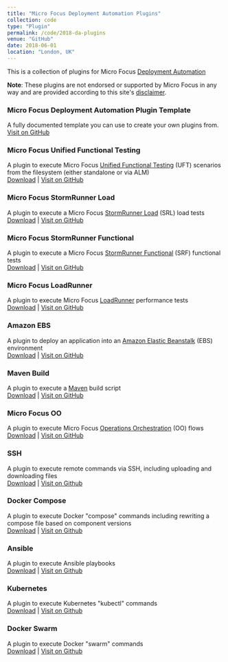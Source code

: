 ```yaml
---
title: "Micro Focus Deployment Automation Plugins"
collection: code
type: "Plugin"
permalink: /code/2018-da-plugins
venue: "GitHub"
date: 2018-06-01
location: "London, UK"
---
```


This is a collection of plugins for Micro Focus [Deployment Automation](https://www.microfocus.com/products/deployment-automation/)

**Note**: These plugins are not endorsed or supported by Micro Focus in any way and are provided according to this site's 
<a href="https://termsfeed.com/disclaimer/50dc0c008a7c5d501cbcc4f3eed0f03d">disclaimer</a>.

### Micro Focus Deployment Automation Plugin Template
A fully documented template you can use to create your own plugins from.<br/>
[Visit on GitHub](https://github.com/sda-community-plugins/plugin-template)

### Micro Focus Unified Functional Testing
A plugin to execute Micro Focus [Unified Functional Testing](https://software.microfocus.com/en-us/products/unified-functional-automated-testing/overview) (UFT) scenarios from the filesystem (either standalone or via ALM)<br/>
[Download](https://github.com/sda-community-plugins/MicroFocus-UFT/raw/master/release/MicroFocus-UFT_6.2_1_SNAPSHOT.zip) | [Visit on GitHub](https://github.com/sda-community-plugins/MicroFocus-UFT)

### Micro Focus StormRunner Load
A plugin to execute a Micro Focus [StormRunner Load](https://software.microfocus.com/en-us/products/stormrunner-load-agile-cloud-testing/overview) (SRL) load tests<br/>
[Download](https://github.com/sda-community-plugins/MicroFocus-SRL/raw/master/release/MicroFocus-SRL_6.2_1_SNAPSHOT.zip) | [Visit on GitHub](https://github.com/sda-community-plugins/MicroFocus-SRL)

### Micro Focus StormRunner Functional
A plugin to execute a Micro Focus [StormRunner Functional](https://www.microfocus.com/en-us/products/functional-testing-as-a-service/overview) (SRF) functional tests<br/>
[Download](https://github.com/sda-community-plugins/MicroFocus-SRF/raw/master/release/MicroFocus-SRF_6.2_1_SNAPSHOT.zip) | [Visit on GitHub](https://github.com/sda-community-plugins/MicroFocus-SRF)

### Micro Focus LoadRunner
A plugin to execute Micro Focus [LoadRunner](https://www.microfocus.com/en-us/products/loadrunner-load-testing/overview) performance tests<br/>
[Download](https://github.com/sda-community-plugins/MicroFocus-LoadRunner/raw/master/release/MicroFocus-LoadRunner_6.2_1_SNAPSHOT.zip) | [Visit on GitHub](https://github.com/sda-community-plugins/MicroFocus-LoadRunner)

### Amazon EBS
A plugin to deploy an application into an [Amazon Elastic Beanstalk](https://aws.amazon.com/elasticbeanstalk/) (EBS) environment<br/>
[Download](https://github.com/sda-community-plugins/AmazonEBS/raw/master/release/AmazonEBS_6.2_3_dev.zip) | [Visit on GitHub](https://github.com/sda-community-plugins/AmazonEBS)

### Maven Build
A plugin to execute a [Maven](https://maven.apache.org/) build script<br/>
[Download](https://github.com/sda-community-plugins/MavenBuild/raw/master/release/MavenBuild_6.2_1_dev.zip) | [Visit on GitHub](https://github.com/sda-community-plugins/MavenBuild)

### Micro Focus OO
A plugin to execute Micro Focus [Operations Orchestration](https://software.microfocus.com/en-us/products/operations-orchestration-it-process-automation/overview) (OO) flows<br/>
[Download](https://github.com/sda-community-plugins/MicroFocus-OO/raw/master/release/MicroFocus-OO_6.2_1_SNAPSHOT.zip) | [Visit on GitHub](https://github.com/sda-community-plugins/MicroFocus-OO)

### SSH
A plugin to execute remote commands via SSH, including uploading and downloading files<br/>
[Download](https://github.com/sda-community-plugins/SSH/raw/master/release/SSH_6.1.4_1_dev.zip) | [Visit on Github](https://github.com/sda-community-plugins/SSH)

### Docker Compose
A plugin to execute Docker "compose" commands including rewriting a compose file based on component versions<br/>
[Download](https://github.com/sda-community-plugins/DockerCompose/raw/master/release/DockerCompose_6.1.3_5_dev.zip) | [Visit on Github](https://github.com/sda-community-plugins/DockerCompose)

### Ansible
A plugin to execute Ansible playbooks<br/>
[Download](https://github.com/sda-community-plugins/Ansible/blob/master/release/Ansible_6.1.2_1_dev.zip) | [Visit on Github](https://github.com/sda-community-plugins/Ansible)

### Kubernetes
A plugin to execute Kubernetes "kubectl" commands<br/>
[Download](https://github.com/sda-community-plugins/Kubernetes/raw/master/release/Kubernetes_6.1.2_1_dev.zip) | [Visit on Github](https://github.com/sda-community-plugins/Kubernetes)

### Docker Swarm
A plugin to execute Docker "swarm" commands<br/>
[Download](https://github.com/sda-community-plugins/DockerSwarm/raw/master/release/DockerSwarm_6.1.3_1_dev.zip) | [Visit on Github](https://github.com/sda-community-plugins/DockerSwarm)
